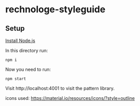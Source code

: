 # rechnologe-styleguide



## Setup

[Install Node.js](https://nodejs.org/en/download/)

In this directory run:

```
npm i
```

Now you need to run:

```
npm start
```

Visit http://localhost:4001 to visit the pattern library.


icons used: https://material.io/resources/icons/?style=outline
